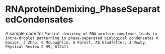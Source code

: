 # RNAproteinDemixing_PhaseSeparatedCondensates

A sample code for `Partial demixing of RNA-protein complexes leads to intra-droplet patterning in phase-separated biological condensates
K Gasior, J Zhao, G McLaughlin, G Forest, AS Gladfelter, J Newby, Physical Review E 99, 012411`
